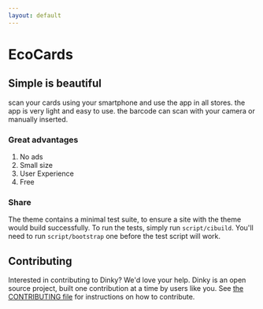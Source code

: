 ```yaml
---
layout: default
---
```

# EcoCards


## Simple is beautiful

scan your cards using your smartphone and use the app in all stores.
the app is very light and easy to use.
the barcode can scan with your camera or manually inserted.


### Great advantages

1. No ads
2. Small size
3. User Experience
5. Free


### Share

The theme contains a minimal test suite, to ensure a site with the theme would build successfully. To run the tests, simply run `script/cibuild`. You'll need to run `script/bootstrap` one before the test script will work.

## Contributing

Interested in contributing to Dinky? We'd love your help. Dinky is an open source project, built one contribution at a time by users like you. See [the CONTRIBUTING file](docs/CONTRIBUTING.md) for instructions on how to contribute.
